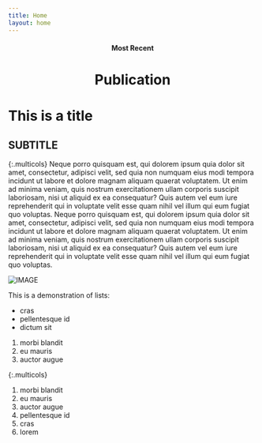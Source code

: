 ```yaml
---
title: Home
layout: home
---
```


<center>
  <h4>Most Recent</h4>
  <h1 class="page_title">Publication</h1>
</center>

<h1>This is a title</h1>
<h2>SUBTITLE</h2>

{:.multicols}
Neque porro quisquam est, qui dolorem ipsum quia dolor sit amet, consectetur, adipisci velit, sed quia non numquam eius modi tempora incidunt ut labore et dolore magnam aliquam quaerat voluptatem. Ut enim ad minima veniam, quis nostrum exercitationem ullam corporis suscipit laboriosam, nisi ut aliquid ex ea consequatur? Quis autem vel eum iure reprehenderit qui in voluptate velit esse quam nihil vel illum qui eum fugiat quo voluptas.
Neque porro quisquam est, qui dolorem ipsum quia dolor sit amet, consectetur, adipisci velit, sed quia non numquam eius modi tempora incidunt ut labore et dolore magnam aliquam quaerat voluptatem. Ut enim ad minima veniam, quis nostrum exercitationem ullam corporis suscipit laboriosam, nisi ut aliquid ex ea consequatur? Quis autem vel eum iure reprehenderit qui in voluptate velit esse quam nihil vel illum qui eum fugiat quo voluptas.

![IMAGE](https://images.unsplash.com/photo-1554296048-b59c9fca4857?ixlib=rb-1.2.1&ixid=eyJhcHBfaWQiOjEyMDd9&auto=format&fit=crop&w=1966&q=80)

This is a demonstration of lists:

* cras
* pellentesque id
* dictum sit

1. morbi blandit
2. eu mauris
3. auctor augue

{:.multicols}
1. morbi blandit
2. eu mauris
3. auctor augue
4. pellentesque id
5. cras
6. lorem
